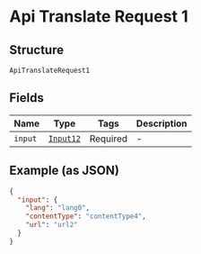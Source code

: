 
# Api Translate Request 1

## Structure

`ApiTranslateRequest1`

## Fields

| Name | Type | Tags | Description |
|  --- | --- | --- | --- |
| `input` | [`Input12`](/doc/models/input-12.md) | Required | - |

## Example (as JSON)

```json
{
  "input": {
    "lang": "lang0",
    "contentType": "contentType4",
    "url": "url2"
  }
}
```

